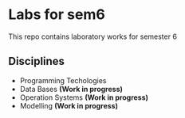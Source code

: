 # Labs for sem6 #

This repo contains laboratory works for semester 6

## Disciplines ##
* Programming Techologies
* Data Bases **(Work in progress)**
* Operation Systems **(Work in progress)**
* Modelling **(Work in progress)**
